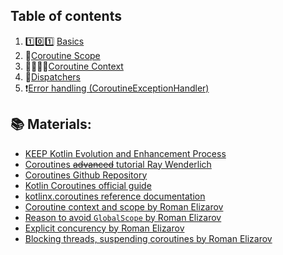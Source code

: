 ## Table of contents
1. :one::zero::one: [Basics](https://github.com/uptechteam/android-cookbook/blob/chapter/coroutines/Coroutines/1_Basics.md)
2. :microscope:[Coroutine Scope](https://github.com/uptechteam/android-cookbook/blob/chapter/coroutines/Coroutines/2_CoroutineScope.md)
3. :family_man_woman_girl_boy:[Coroutine Context](https://github.com/uptechteam/android-cookbook/blob/chapter/coroutines/Coroutines/3_CoroutineContext.md)
4. :twisted_rightwards_arrows:[Dispatchers](https://github.com/uptechteam/android-cookbook/blob/chapter/coroutines/Coroutines/4_Dispatchers.md)
5. :exclamation:[Error handling (CoroutineExceptionHandler)](https://github.com/uptechteam/android-cookbook/blob/chapter/coroutines/Coroutines/5_ErrorHandling.md)

## :books: Materials: 

* [KEEP Kotlin Evolution and Enhancement Process](https://github.com/Kotlin/KEEP/blob/master/proposals/coroutines.md)
* [Coroutines ~~advanced~~ tutorial Ray Wenderlich](https://www.raywenderlich.com/2117501-kotlin-coroutines-tutorial-for-android-advanced)
* [Coroutines Github Repository](https://github.com/Kotlin/kotlinx.coroutines)
* [Kotlin Coroutines official guide](https://kotlinlang.org/docs/reference/coroutines/coroutines-guide.html)
* [kotlinx.coroutines reference documentation](https://kotlin.github.io/kotlinx.coroutines/)
* [Coroutine context and scope by Roman Elizarov](https://medium.com/@elizarov/coroutine-context-and-scope-c8b255d59055#8293)
* [Reason to avoid `GlobalScope` by Roman Elizarov](https://medium.com/@elizarov/the-reason-to-avoid-globalscope-835337445abc)
* [Explicit concurency by Roman Elizarov](https://medium.com/@elizarov/explicit-concurrency-67a8e8fd9b25)
* [Blocking threads, suspending coroutines by Roman Elizarov](https://medium.com/@elizarov/blocking-threads-suspending-coroutines-d33e11bf4761)
